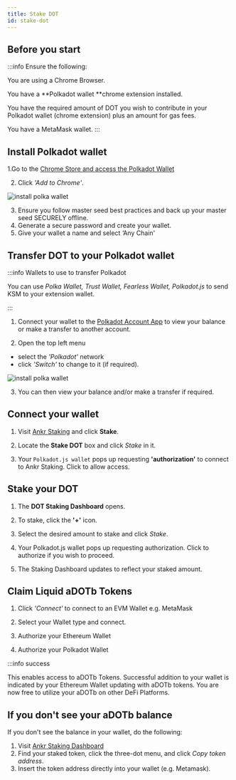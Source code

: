 ```yaml
---
title: Stake DOT
id: stake-dot
---
```


## Before you start

:::info Ensure the following:


You are using a Chrome Browser.

You have a **Polkadot wallet **chrome extension installed.

You have the required amount of DOT you wish to contribute in your Polkadot wallet (chrome extension) plus an amount for gas fees.

You have a MetaMask wallet.
:::

## Install Polkadot wallet

1.Go to the [Chrome Store and access the Polkadot Wallet](https://chrome.google.com/webstore/detail/polkadot%7Bjs%7D-extension/mopnmbcafieddcagagdcbnhejhlodfdd)

2. Click *'Add to Chrome'*.

![install polka wallet](@site/static/img/install-polka.png)

3. Ensure you follow master seed best practices and back up your master seed SECURELY offline.
4. Generate a secure password and create your wallet.
5. Give your wallet a name and select ‘Any Chain'‌

## Transfer DOT to your Polkadot wallet

:::info Wallets to use to transfer Polkadot

You can use _Polka Wallet, Trust Wallet, Fearless Wallet, Polkadot.js_ to send KSM to your extension wallet.

:::

1. Connect your wallet to the [Polkadot Account App](https://polkadot.js.org/apps/#/accounts) to view your balance or make a transfer to another account.

2. Open the top left menu 
* select the *'Polkadot'* network 
* click *'Switch'* to change to it (if required).

![install polka wallet](@site/static/img/switch-polkadot.png)

3. You can then view your balance and/or make a transfer if required.

## Connect your wallet

1. Visit [Ankr Staking](https://www.ankr.com/staking/) and click **Stake**.

2. Locate the **Stake DOT** box and click *Stake* in it.

3. Your ```Polkadot.js wallet``` pops up requesting **'authorization'** to connect to Ankr Staking.
Click to allow access.

## Stake your DOT

1. The **DOT Staking Dashboard** opens.

2. To stake, click the **'+'** icon.

3. Select the desired amount to stake and click *Stake*.

4. Your Polkadot.js wallet pops up requesting authorization. Click to authorize if you wish to proceed.

5. The Staking Dashboard updates to reflect your staked amount.

## Claim Liquid aDOTb Tokens

1. Click *'Connect'* to connect to an EVM Wallet e.g. MetaMask

2. Select your Wallet type and connect.

3. Authorize your Ethereum Wallet

4. Authorize your Polkadot Wallet

:::info success

This enables access to aDOTb Tokens.
Successful addition to your wallet is indicated by your Ethereum Wallet updating with aDOTb tokens.
You are now free to utilize your aDOTb on other DeFi Platforms.

## If you don't see your aDOTb balance

If you don't see the balance in your wallet, do the following:

1. Visit [Ankr Staking Dashboard](https://www.ankr.com/staking/dashboard) 
2. Find your staked token, click the three-dot menu, and click *Copy token address*.
3. Insert the token address directly into your wallet (e.g. Metamask).